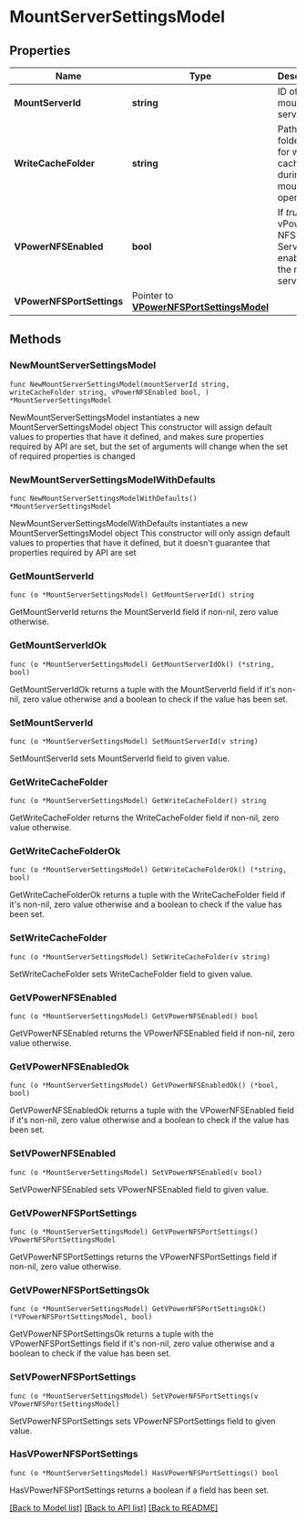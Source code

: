 # MountServerSettingsModel

## Properties

Name | Type | Description | Notes
------------ | ------------- | ------------- | -------------
**MountServerId** | **string** | ID of the mount server. | 
**WriteCacheFolder** | **string** | Path to the folder used for writing cache during mount operations. | 
**VPowerNFSEnabled** | **bool** | If *true*, the vPower NFS Service is enabled on the mount server. | 
**VPowerNFSPortSettings** | Pointer to [**VPowerNFSPortSettingsModel**](VPowerNFSPortSettingsModel.md) |  | [optional] 

## Methods

### NewMountServerSettingsModel

`func NewMountServerSettingsModel(mountServerId string, writeCacheFolder string, vPowerNFSEnabled bool, ) *MountServerSettingsModel`

NewMountServerSettingsModel instantiates a new MountServerSettingsModel object
This constructor will assign default values to properties that have it defined,
and makes sure properties required by API are set, but the set of arguments
will change when the set of required properties is changed

### NewMountServerSettingsModelWithDefaults

`func NewMountServerSettingsModelWithDefaults() *MountServerSettingsModel`

NewMountServerSettingsModelWithDefaults instantiates a new MountServerSettingsModel object
This constructor will only assign default values to properties that have it defined,
but it doesn't guarantee that properties required by API are set

### GetMountServerId

`func (o *MountServerSettingsModel) GetMountServerId() string`

GetMountServerId returns the MountServerId field if non-nil, zero value otherwise.

### GetMountServerIdOk

`func (o *MountServerSettingsModel) GetMountServerIdOk() (*string, bool)`

GetMountServerIdOk returns a tuple with the MountServerId field if it's non-nil, zero value otherwise
and a boolean to check if the value has been set.

### SetMountServerId

`func (o *MountServerSettingsModel) SetMountServerId(v string)`

SetMountServerId sets MountServerId field to given value.


### GetWriteCacheFolder

`func (o *MountServerSettingsModel) GetWriteCacheFolder() string`

GetWriteCacheFolder returns the WriteCacheFolder field if non-nil, zero value otherwise.

### GetWriteCacheFolderOk

`func (o *MountServerSettingsModel) GetWriteCacheFolderOk() (*string, bool)`

GetWriteCacheFolderOk returns a tuple with the WriteCacheFolder field if it's non-nil, zero value otherwise
and a boolean to check if the value has been set.

### SetWriteCacheFolder

`func (o *MountServerSettingsModel) SetWriteCacheFolder(v string)`

SetWriteCacheFolder sets WriteCacheFolder field to given value.


### GetVPowerNFSEnabled

`func (o *MountServerSettingsModel) GetVPowerNFSEnabled() bool`

GetVPowerNFSEnabled returns the VPowerNFSEnabled field if non-nil, zero value otherwise.

### GetVPowerNFSEnabledOk

`func (o *MountServerSettingsModel) GetVPowerNFSEnabledOk() (*bool, bool)`

GetVPowerNFSEnabledOk returns a tuple with the VPowerNFSEnabled field if it's non-nil, zero value otherwise
and a boolean to check if the value has been set.

### SetVPowerNFSEnabled

`func (o *MountServerSettingsModel) SetVPowerNFSEnabled(v bool)`

SetVPowerNFSEnabled sets VPowerNFSEnabled field to given value.


### GetVPowerNFSPortSettings

`func (o *MountServerSettingsModel) GetVPowerNFSPortSettings() VPowerNFSPortSettingsModel`

GetVPowerNFSPortSettings returns the VPowerNFSPortSettings field if non-nil, zero value otherwise.

### GetVPowerNFSPortSettingsOk

`func (o *MountServerSettingsModel) GetVPowerNFSPortSettingsOk() (*VPowerNFSPortSettingsModel, bool)`

GetVPowerNFSPortSettingsOk returns a tuple with the VPowerNFSPortSettings field if it's non-nil, zero value otherwise
and a boolean to check if the value has been set.

### SetVPowerNFSPortSettings

`func (o *MountServerSettingsModel) SetVPowerNFSPortSettings(v VPowerNFSPortSettingsModel)`

SetVPowerNFSPortSettings sets VPowerNFSPortSettings field to given value.

### HasVPowerNFSPortSettings

`func (o *MountServerSettingsModel) HasVPowerNFSPortSettings() bool`

HasVPowerNFSPortSettings returns a boolean if a field has been set.


[[Back to Model list]](../README.md#documentation-for-models) [[Back to API list]](../README.md#documentation-for-api-endpoints) [[Back to README]](../README.md)


